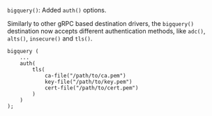 `bigquery()`: Added `auth()` options.

Similarly to other gRPC based destination drivers, the `bigquery()`
destination now accepts different authentication methods, like
`adc()`, `alts()`, `insecure()` and `tls()`.

```
bigquery (
    ...
    auth(
        tls(
            ca-file("/path/to/ca.pem")
            key-file("/path/to/key.pem")
            cert-file("/path/to/cert.pem")
        )
    )
);
```
